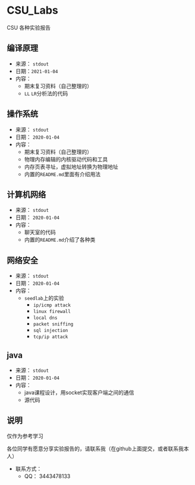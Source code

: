 # CSU_Labs
 CSU 各种实验报告



## 编译原理

-   来源： `stdout`
-   日期：`2021-01-04`
-   内容： 
    -   期末复习资料（自己整理的）
    -   `LL` `LR`分析法的代码



## 操作系统

-   来源： `stdout`
-   日期： `2020-01-04`
-   内容： 
    -   期末复习资料（自己整理的）
    -   物理内存编辑的内核驱动代码和工具
    -   内存页表寻址，虚拟地址转换为物理地址
    -   内置的`README.md`里面有介绍用法



## 计算机网络

-   来源： `stdout`
-   日期： `2020-01-04`
-   内容： 
    -   聊天室的代码
    -   内置的`README.md`介绍了各种类



## 网络安全

-   来源： `stdout`
-   日期： `2020-01-04`
-   内容：
    -   `seedlab`上的实验
        -   `ip/icmp attack`
        -   `linux firewall`
        -   `local dns`
        -   `packet sniffing`
        -   `sql injection`
        -   `tcp/ip attack`



## java

-   来源： `stdout`
-   日期： `2020-01-04`
-   内容： 
    -   java课程设计，用socket实现客户端之间的通信
    -   源代码









## 说明

仅作为参考学习



各位同学有愿意分享实验报告的，请联系我（在github上面提交，或者联系我本人）



-   联系方式： 
    -   QQ： 3443478133